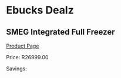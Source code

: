 
# Ebucks Dealz
## SMEG Integrated Full Freezer
[Product Page](https://www.ebucks.com/web/shop/productSelected.do?prodId=1039301707&catId=1196429345)

Price: R26999.00

Savings: 


	